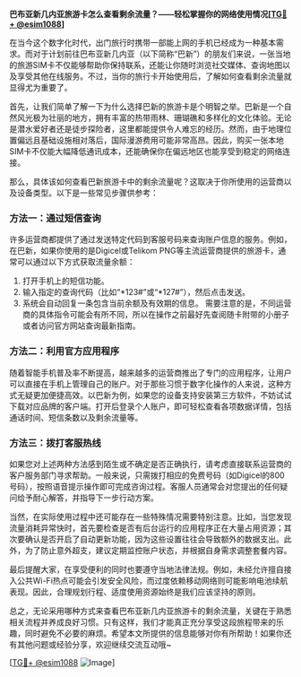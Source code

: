 **巴布亚新几内亚旅游卡怎么查看剩余流量？——轻松掌握你的网络使用情况[[TG💪+ @esim1088](https://t.me/s/esim1088)]**

在当今这个数字化时代，出门旅行时携带一部能上网的手机已经成为一种基本需求。而对于计划前往巴布亚新几内亚（以下简称“巴新”）的朋友们来说，一张当地的旅游SIM卡不仅能够帮助你保持联系，还能让你随时浏览社交媒体、查询地图以及享受其他在线服务。不过，当你的旅行卡开始使用后，了解如何查看剩余流量就显得尤为重要了。

首先，让我们简单了解一下为什么选择巴新的旅游卡是个明智之举。巴新是一个自然风光极为壮丽的地方，拥有丰富的热带雨林、珊瑚礁和多样化的文化体验。无论是潜水爱好者还是徒步探险者，这里都能提供令人难忘的经历。然而，由于地理位置偏远且基础设施相对落后，国际漫游费用可能非常高昂。因此，购买一张本地SIM卡不仅能大幅降低通讯成本，还能确保你在偏远地区也能享受到稳定的网络连接。

那么，具体该如何查看巴新旅游卡中的剩余流量呢？这取决于你所使用的运营商以及设备类型。以下是一些常见步骤供参考：

### 方法一：通过短信查询
许多运营商都提供了通过发送特定代码到客服号码来查询账户信息的服务。例如，在巴新，如果你使用的是Digicel或Telikom PNG等主流运营商提供的旅游卡，通常可以通过以下方式获取流量余额：
1. 打开手机上的短信功能。
2. 输入指定的查询代码（比如“*123#”或“*127#”），然后点击发送。
3. 系统会自动回复一条包含当前余额及有效期的信息。
需要注意的是，不同运营商的具体指令可能会有所不同，所以在操作之前最好先查阅随卡附带的小册子或者访问官方网站查询最新指南。

### 方法二：利用官方应用程序
随着智能手机普及率不断提高，越来越多的运营商推出了专门的应用程序，让用户可以直接在手机上管理自己的账户。对于那些习惯于数字化操作的人来说，这种方式无疑更加便捷高效。以巴新为例，如果您的设备支持安装第三方软件，不妨试试下载对应品牌的客户端。打开后登录个人账户，即可轻松查看各项数据详情，包括通话时间、短信条数以及剩余流量等。

### 方法三：拨打客服热线
如果您对上述两种方法感到陌生或不确定是否正确执行，请考虑直接联系运营商的客户服务部门寻求帮助。一般来说，只需拨打相应的免费号码（如Digicel的800号码），按照语音提示操作即可完成咨询过程。客服人员通常会对您提出的任何疑问给予耐心解答，并指导下一步行动方案。

当然，在实际使用过程中还可能存在一些特殊情况需要特别注意。比如，当您发现流量消耗异常快时，首先要检查是否有后台运行的应用程序正在大量占用资源；其次要确认是否开启了自动更新功能，因为这些设置往往会导致额外的数据支出。此外，为了防止意外超支，建议定期监控账户状态，并根据自身需求调整套餐内容。

最后提醒大家，在享受便利的同时也要遵守当地法律法规。例如，未经允许擅自接入公共Wi-Fi热点可能会引发安全风险，而过度依赖移动网络则可能影响电池续航表现。因此，合理规划行程、适度使用资源始终是我们应该坚持的原则。

总之，无论采用哪种方式来查看巴布亚新几内亚旅游卡的剩余流量，关键在于熟悉相关流程并养成良好习惯。只有这样，我们才能真正充分享受这段旅程带来的乐趣，同时避免不必要的麻烦。希望本文所提供的信息能够对你有所帮助！如果你还有其他问题或经验分享，欢迎继续交流互动哦~ 

[[TG💪+ @esim1088](https://t.me/s/esim1088) ![Image](https://i.postimg.cc/4NQfJmqS/Snipaste-2025-05-13-00-14-12.png)]